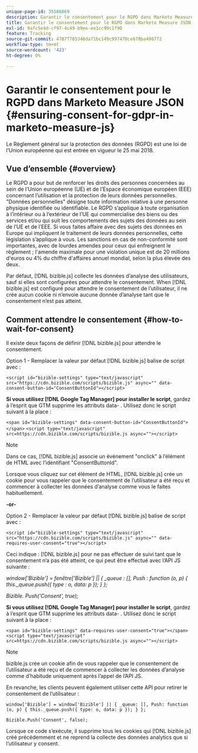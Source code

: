 ```yaml
---
unique-page-id: 35586069
description: Garantir le consentement pour le RGPD dans Marketo Measure Js - Marketo Measure - Documentation du produit
title: Garantir le consentement pour le RGPD dans Marketo Measure JSON
exl-id: 9afc5e4d-cf97-4c49-b9ee-ee1cc99c1f90
feature: Tracking
source-git-commit: 4787f765348da71bc149c997470ce678ba498772
workflow-type: tm+mt
source-wordcount: '423'
ht-degree: 0%

---
```


# Garantir le consentement pour le RGPD dans Marketo Measure JSON {#ensuring-consent-for-gdpr-in-marketo-measure-js}

Le Règlement général sur la protection des données (RGPD) est une loi de l’Union européenne qui est entrée en vigueur le 25 mai 2018.

## Vue d’ensemble {#overview}

Le RGPD a pour but de renforcer les droits des personnes concernées au sein de l’Union européenne (UE) et de l’Espace économique européen (EEE) concernant l’utilisation et la protection de leurs données personnelles. &quot;Données personnelles&quot; désigne toute information relative à une personne physique identifiée ou identifiable. Le RGPD s’applique à toute organisation à l’intérieur ou à l’extérieur de l’UE qui commercialise des biens ou des services et/ou qui suit les comportements des sujets des données au sein de l’UE et de l’EEE. Si vous faites affaire avec des sujets des données en Europe qui impliquent le traitement de leurs données personnelles, cette législation s’applique à vous. Les sanctions en cas de non-conformité sont importantes, avec de lourdes amendes pour ceux qui enfreignent le règlement ; l&#39;amende maximale pour une violation unique est de 20 millions d&#39;euros ou 4% du chiffre d&#39;affaires annuel mondial, selon la plus élevée des deux.

Par défaut, [!DNL bizible.js] collecte les données d’analyse des utilisateurs, sauf si elles sont configurées pour attendre le consentement. When [!DNL bizible.js] est configuré pour attendre le consentement de l’utilisateur, il ne crée aucun cookie ni n’envoie aucune donnée d’analyse tant que le consentement n’est pas atteint.

## Comment attendre le consentement {#how-to-wait-for-consent}

Il existe deux façons de définir [!DNL bizible.js] pour attendre le consentement.

Option 1 - Remplacer la valeur par défaut [!DNL bizible.js] balise de script avec :

`<script id="bizible-settings" type="text/javascript" src="https://cdn.bizible.com/scripts/bizible.js" async="" data-consent-button-id="ConsentButtonId"></script>`

**Si vous utilisez [!DNL Google Tag Manager] pour installer le script**, gardez à l’esprit que GTM supprime les attributs data- . Utilisez donc le script suivant à la place :

`<span id="bizible-settings" data-consent-button-id="ConsentButtonId"></span>`
`<script type="text/javascript" src=https://cdn.bizible.com/scripts/bizible.js async=""></script>`

>[!NOTE]
>
>Dans ce cas, [!DNL bizible.js] associe un événement &quot;onclick&quot; à l’élément de HTML avec l’identifiant &quot;ConsentButtonId&quot;.

Lorsque vous cliquez sur cet élément de HTML, [!DNL bizible.js] crée un cookie pour vous rappeler que le consentement de l’utilisateur a été reçu et commencer à collecter les données d’analyse comme vous le faites habituellement.

**-or-**

Option 2 - Remplacer la valeur par défaut [!DNL bizible.js] balise de script avec :

`<script id="bizible-settings" type="text/javascript" src="https://cdn.bizible.com/scripts/bizible.js" async="" data-requires-user-consent="true"></script>`

Ceci indique : [!DNL bizible.js] pour ne pas effectuer de suivi tant que le consentement n’a pas été atteint, ce qui peut être effectué avec l’API JS suivante :

*window[&#39;Bizible&#39;] = fenêtre[&#39;Bizible&#39;] || { _queue : [], Push : function (o, p) { this._queue.push({ type : o, data: p }); } };*

*Bizible. Push(&#39;Consent&#39;, true);*

**Si vous utilisez [!DNL Google Tag Manager] pour installer le script**, gardez à l’esprit que GTM supprime les attributs data- . Utilisez donc le script suivant à la place :

`<span id="bizible-settings" data-requires-user-consent="true"></span>`
`<script type="text/javascript" src=https://cdn.bizible.com/scripts/bizible.js async=""></script>`

>[!NOTE]
>
>bizible.js crée un cookie afin de vous rappeler que le consentement de l’utilisateur a été reçu et de commencer à collecter les données d’analyse comme d’habitude uniquement après l’appel de l’API JS.

En revanche, les clients peuvent également utiliser cette API pour retirer le consentement de l’utilisateur :

`window['Bizible'] = window['Bizible'] || { _queue: [], Push: function (o, p) { this._queue.push({ type: o, data: p }); } };`

`Bizible.Push('Consent', false);`

Lorsque ce code s’exécute, il supprime tous les cookies qui [!DNL bizible.js] créé précédemment et ne reprend la collecte des données analytics que si l’utilisateur y consent.
